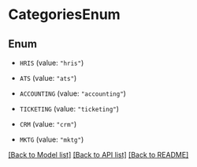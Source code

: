 # CategoriesEnum

## Enum


* `HRIS` (value: `"hris"`)

* `ATS` (value: `"ats"`)

* `ACCOUNTING` (value: `"accounting"`)

* `TICKETING` (value: `"ticketing"`)

* `CRM` (value: `"crm"`)

* `MKTG` (value: `"mktg"`)


[[Back to Model list]](../README.md#documentation-for-models) [[Back to API list]](../README.md#documentation-for-api-endpoints) [[Back to README]](../README.md)


